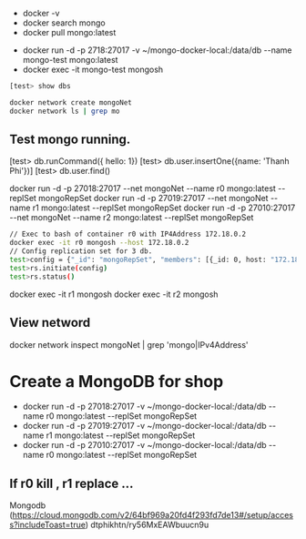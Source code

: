 - docker -v
- docker search mongo
- docker pull mongo:latest

* docker run -d -p 2718:27017 -v ~/mongo-docker-local:/data/db --name mongo-test mongo:latest
* docker exec -it mongo-test mongosh

```bash
[test> show dbs
```

```bash
docker network create mongoNet
docker network ls | grep mo
```

## Test mongo running.

[test> db.runCommand({ hello: 1})
[test> db.user.insertOne({name: 'Thanh Phi'})]
[test> db.user.find()

docker run -d -p 27018:27017 --net mongoNet --name r0 mongo:latest --replSet mongoRepSet
docker run -d -p 27019:27017 --net mongoNet --name r1 mongo:latest --replSet mongoRepSet
docker run -d -p 27010:27017 --net mongoNet --name r2 mongo:latest --replSet mongoRepSet

```bash
// Exec to bash of container r0 with IP4Address 172.18.0.2
docker exec -it r0 mongosh --host 172.18.0.2
// Config replication set for 3 db.
test>config = {"_id": "mongoRepSet", "members": [{_id: 0, host: "172.18.0.2:27017"}, {_id: 1, host: "172.18.0.3:27017"}, {_id: 2, host:"172.18.0.4:27017"}]}
test>rs.initiate(config)
test>rs.status()
```

docker exec -it r1 mongosh
docker exec -it r2 mongosh

## View netword

docker network inspect mongoNet | grep 'mongo\|IPv4Address'

# Create a MongoDB for shop

- docker run -d -p 27018:27017 -v ~/mongo-docker-local:/data/db --name r0 mongo:latest --replSet mongoRepSet
- docker run -d -p 27019:27017 -v ~/mongo-docker-local:/data/db --name r1 mongo:latest --replSet mongoRepSet
- docker run -d -p 27010:27017 -v ~/mongo-docker-local:/data/db --name r0 mongo:latest --replSet mongoRepSet

## If r0 kill , r1 replace ...

Mongodb
(https://cloud.mongodb.com/v2/64bf969a20fd4f293fd7de13#/setup/access?includeToast=true)
dtphikhtn/ry56MxEAWbuucn9u
